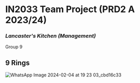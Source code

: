 # IN2033 Team Project (PRD2 A 2023/24)

### *Lancaster's Kitchen (Management)*
Group 9

## 9 Rings

![WhatsApp Image 2024-02-04 at 19 23 03_cbd16c33](https://github.com/Ridwan-Salim/LancastersKitchenMgmt/assets/123819533/52312caf-9b81-4dd3-867f-d80b0a32a51a)
